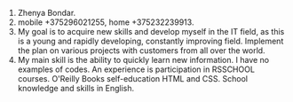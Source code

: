 1) Zhenya Bondar.
2) mobile +375296021255, home +375232239913.
3) My goal is to acquire new skills and develop myself in the IT field, as this is a young and rapidly developing, constantly improving field. Implement the plan on various projects with customers from all over the world.
4) My main skill is the ability to quickly learn new information.
I have no examples of codes.
An experience is participation in RSSCHOOL courses.
O'Reilly Books self-education HTML and CSS.
School knowledge and skills in English.